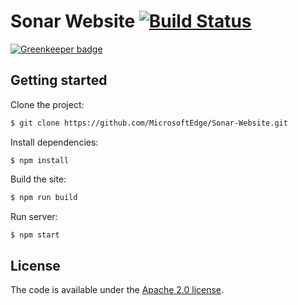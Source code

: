 # Sonar Website [![Build Status](https://travis-ci.com/MicrosoftEdge/Sonar-Website.svg?token=ie6AidxpTLajKCNExwqL&branch=master)](https://travis-ci.com/MicrosoftEdge/Sonar-Website)

[![Greenkeeper badge](https://badges.greenkeeper.io/MicrosoftEdge/sonarwhal.com.svg?token=4629854f7544e2f64b05fc679bfd111fae507c7c7e4e52594b629b582360f957&ts=1493332136115)](https://greenkeeper.io/)

## Getting started

Clone the project:

``` bash
$ git clone https://github.com/MicrosoftEdge/Sonar-Website.git
```

Install dependencies:

```
$ npm install
```

Build the site:

```bash
$ npm run build
```

Run server:

```bash
$ npm start
```

## License

The code is available under the [Apache 2.0 license](LICENSE.txt).
